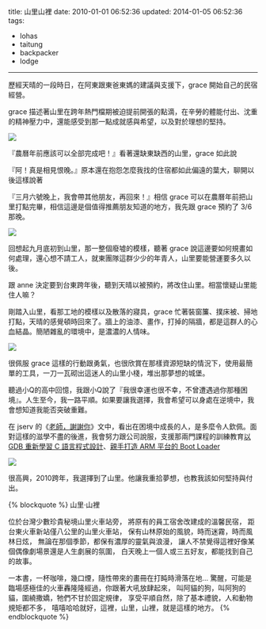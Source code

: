 title: 山里山裡
date: 2010-01-01 06:52:36
updated: 2014-01-05 06:52:36
tags:
- lohas
- taitung
- backpacker
- lodge
---
歷經天晴的一段時日，在阿東跟東爸東媽的建議與支援下，grace 開始自己的民宿經營。

grace 描述著山里在跨年熱門檔期被迫提前開張的點滴，在辛勞的體能付出、沈重的精神壓力中，還能感受到那一點成就感與希望，以及對於理想的堅持。

![](http://farm5.static.flickr.com/4064/4238528477_52dec05eba.jpg)

『農曆年前應該可以全部完成吧！』看著還缺東缺西的山里，grace 如此說

『阿！真是相見恨晚。』原本還在抱怨怎麼我找的住宿都如此偏遠的葉大，聊開以後這樣說著

『三月六號晚上，我會帶其他朋友，再回來！』相信 grace 可以在農曆年前把山里打點完畢，相信這邊是個值得推薦朋友知道的地方，我先跟 grace 預約了 3/6 那晚。

![](http://farm5.static.flickr.com/4016/4239298436_47c1eafddb.jpg)

回想起九月底初到山里，那一整個廢墟的模樣，聽著 grace 說這邊要如何規畫如何處理，還心想不請工人，就東團隊這群少少的年青人，山里要能營運要多久以後。

跟 anne 決定要到台東跨年後，聽到天晴以被預約，將改住山里。相當懷疑山里能住人嘛？

剛踏入山里，看那工地的模樣以及散落的寢具，grace 忙著裝窗簾、撲床被、掃地打點，天晴的感覺頓時回來了。牆上的油漆、畫作，打掉的隔牆，都是這群人的心血結晶。簡陋雜亂的環境中，是濃濃的人情味。

![](http://farm3.static.flickr.com/2681/4238514853_e35bf2f35b.jpg)

很佩服 grace 這樣的行動跟勇氣，也很欣賞在那樣資源短缺的情況下，使用最簡單的工具，一刀一瓦砌出這迷人的山里小棧，堆出那夢想的城堡。

聽過小Q的高中回憶，我跟小Q說了『我很幸運也很不幸，不曾遭遇過你那種困境』。人生至今，我一路平順。如果要讓我選擇，我會希望可以身處在逆境中，我會想知道我能否突破重難。

在 jserv 的《<a href="http://blog.linux.org.tw/~jserv/archives/002126.html">老師，謝謝你</a>》文中，看出在困境中成長的人，是多麼令人欽佩。面對這樣的滋學不盡的後進，我會努力跟公司說服，支援那兩門課程的訓練教育<a href="http://blog.linux.org.tw/~jserv/archives/002127.html">以 GDB 重新學習 C 語言程式設計</a>、<a href="http://blog.linux.org.tw/~jserv/archives/002128.html">親手打造 ARM 平台的 Boot Loader</a>

![](http://farm3.static.flickr.com/2706/4239252550_f957958589.jpg)

很高興，2010跨年，我選擇到了山里。他讓我重拾夢想，也教我該如何堅持與付出。

{% blockquote %}
山里‧山裡

位於台灣少數珍貴秘境山里火車站旁，
將原有的員工宿舍改建成的溫馨民宿，
距台東火車新站僅八公里的山里火車站，
保有山林原始的風貌，時而迷霧，時而風林日炫，
無論在那個季節，都保有濃厚的靈氣與浪漫，
讓人不禁覺得這裡好像某個偶像劇場景還是人生劇展的氛圍，
白天晚上一個人或三五好友，都能找到自己的故事。

一本書，一杯咖啡，幾口煙，隨性帶來的畫冊在打盹時滑落在地...
驚醒，可能是臨場感極佳的火車轟隆隆經過，你跟著大吼放肆起來，
叫阿貓的狗，叫阿狗的貓，圍繞撒嬌，牠們不甘於固定規律，
享受平順自然，除了基本禮貌，人和動物規矩都不多，
嘻嘻哈哈就好，這裡，山里，山裡，就是這樣的地方。
{% endblockquote %}

